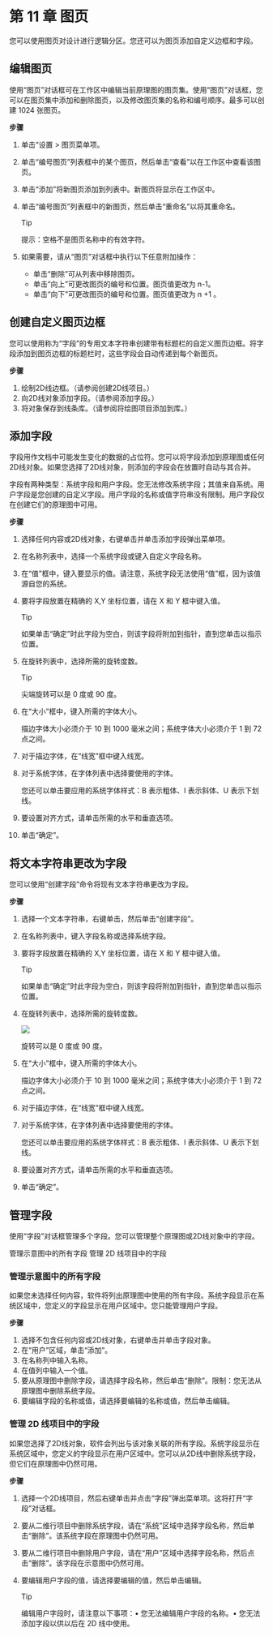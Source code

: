 # 第 11 章 图页

您可以使用图页对设计进行逻辑分区。您还可以为图页添加自定义边框和字段。

## 编辑图页

使用“图页”对话框可在工作区中编辑当前原理图的图页集。使用“图页”对话框，您可以在图页集中添加和删除图页，以及修改图页集的名称和编号顺序。最多可以创建 1024 张图页。

**步骤**

1. 单击“设置 > 图页菜单项。
2. 单击“编号图页”列表框中的某个图页，然后单击“查看”以在工作区中查看该图页。
3. 单击“添加”将新图页添加到列表中。新图页将显示在工作区中。
4. 单击“编号图页”列表框中的新图页，然后单击“重命名”以将其重命名。 

    > [!TIP]
    > 
    > 提示：空格不是图页名称中的有效字符。

5. 如果需要，请从“图页”对话框中执行以下任意附加操作：

   - 单击“删除”可从列表中移除图页。
   - 单击“向上”可更改图页的编号和位置。图页值更改为 n-1。
   - 单击“向下”可更改图页的编号和位置。图页值更改为 n $+1$ 。

## 创建自定义图页边框

您可以使用称为“字段”的专用文本字符串创建带有标题栏的自定义图页边框。将字段添加到图页边框的标题栏时，这些字段会自动传递到每个新图页。

**步骤**

1. 绘制2D线边框。（请参阅创建2D线项目。）
2. 向2D线对象添加字段。（请参阅添加字段。）
3. 将对象保存到线条库。（请参阅将绘图项目添加到库。）

## 添加字段

字段用作文档中可能发生变化的数据的占位符。您可以将字段添加到原理图或任何2D线对象。如果您选择了2D线对象，则添加的字段会在放置时自动与其合并。

字段有两种类型：系统字段和用户字段。您无法修改系统字段；其值来自系统。用户字段是您创建的自定义字段。用户字段的名称或值字符串没有限制。用户字段仅在创建它们的原理图中可用。

**步骤**

1. 选择任何内容或2D线对象，右键单击并单击添加字段弹出菜单项。
2. 在名称列表中，选择一个系统字段或键入自定义字段名称。
3. 在“值”框中，键入要显示的值。请注意，系统字段无法使用“值”框，因为该值源自您的系统。
4. 要将字段放置在精确的 X,Y 坐标位置，请在 X 和 Y 框中键入值。

    > [!TIP]
    > 
    > 如果单击“确定”时此字段为空白，则该字段将附加到指针，直到您单击以指示位置。

5. 在旋转列表中，选择所需的旋转度数。

    > [!TIP]
    > 
    > 尖端旋转可以是 0 度或 90 度。

6. 在“大小”框中，键入所需的字体大小。

    描边字体大小必须介于 10 到 1000 毫米之间；系统字体大小必须介于 1 到 72 点之间。

7. 对于描边字体，在“线宽”框中键入线宽。
8. 对于系统字体，在字体列表中选择要使用的字体。

    您还可以单击要应用的系统字体样式：B 表示粗体、I 表示斜体、U 表示下划线。

9. 要设置对齐方式，请单击所需的水平和垂直选项。

10. 单击“确定”。

## 将文本字符串更改为字段

您可以使用“创建字段”命令将现有文本字符串更改为字段。

**步骤**

1. 选择一个文本字符串，右键单击，然后单击“创建字段”。
2. 在名称列表中，键入字段名称或选择系统字段。
3. 要将字段放置在精确的 X,Y 坐标位置，请在 X 和 Y 框中键入值。

    > [!TIP]
    > 
    > 如果单击“确定”时此字段为空白，则该字段将附加到指针，直到您单击以指示位置。

4. 在旋转列表中，选择所需的旋转度数。

    ![](/logic/guide/8c6f86758be207d59d5d25a3c3e4b059cb322ca8ad8eb47ad30421c48fac9b54.jpg)
    
    旋转可以是 0 度或 90 度。

5. 在“大小”框中，键入所需的字体大小。

    描边字体大小必须介于 10 到 1000 毫米之间；系统字体大小必须介于 1 到 72 点之间。

6. 对于描边字体，在“线宽”框中键入线宽。
7. 对于系统字体，在字体列表中选择要使用的字体。

    您还可以单击要应用的系统字体样式：B 表示粗体、I 表示斜体、U 表示下划线。

8. 要设置对齐方式，请单击所需的水平和垂直选项。
9. 单击“确定”。

## 管理字段

使用“字段”对话框管理多个字段。您可以管理整个原理图或2D线对象中的字段。

管理示意图中的所有字段 管理 2D 线项目中的字段

### 管理示意图中的所有字段

如果您未选择任何内容，软件将列出原理图中使用的所有字段。系统字段显示在系统区域中，您定义的字段显示在用户区域中。您只能管理用户字段。

**步骤**

1. 选择不包含任何内容或2D线对象，右键单击并单击字段对象。
2. 在“用户”区域，单击“添加”。
3. 在名称列中输入名称。
4. 在值列中输入一个值。
5. 要从原理图中删除字段，请选择字段名称，然后单击“删除”。限制：您无法从原理图中删除系统字段。
6. 要编辑字段的名称或值，请选择要编辑的名称或值，然后单击编辑。

### 管理 2D 线项目中的字段

如果您选择了2D线对象，软件会列出与该对象关联的所有字段。系统字段显示在系统区域中，您定义的字段显示在用户区域中。您可以从2D线中删除系统字段，但它们在原理图中仍然可用。

**步骤**

1. 选择一个2D线项目，然后右键单击并点击“字段”弹出菜单项。这将打开“字段”对话框。
2. 要从二维行项目中删除系统字段，请在“系统”区域中选择字段名称，然后单击“删除”。该系统字段在原理图中仍然可用。
3. 要从二维行项目中删除用户字段，请在“用户”区域中选择字段名称，然后点击“删除”。该字段在示意图中仍然可用。
4. 要编辑用户字段的值，请选择要编辑的值，然后单击编辑。

    > [!TIP]
    > 
    > 编辑用户字段时，请注意以下事项：• 您无法编辑用户字段的名称。• 您无法添加字段以供以后在 2D 线中使用。


